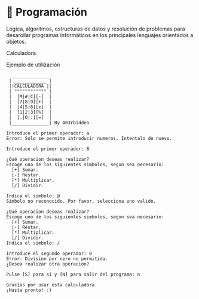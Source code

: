 # 🤖 Programación

Lógica, algoritmos, estructuras de datos y resolución de problemas para desarollar programas informáticos en los principales lenguajes orientados a objetos.

Calculadora.


Ejemplo de utilización


```
  ______________
 | ____________ |
 ||CALCULADORA ||
 | """""""""""" |
 |  [M|#|C][-]  |
 |  [7|8|9][+]  |
 |  [4|5|6][x]  |
 |  [1|2|3][%]  |
 |  [.|O|:][=]  |
 |______________| By 403rbidden 

Introduce el primer operador: a
Error: Solo se permite introducir numeros. Intentalo de nuevo.

Introduce el primer operador: 8

¿Qué operacion deseas realizar?
Escoge uno de los siguientes simbolos, segun sea necesario:
  [+] Sumar.
  [-] Restar.
  [*] Multiplicar.
  [/] Dividir.
  
Indica el simbolo: @
Simbolo no reconocido. Por favor, selecciona uno valido.

¿Qué operacion deseas realizar?
Escoge uno de los siguientes simbolos, segun sea necesario:
  [+] Sumar.
  [-] Restar.
  [*] Multiplicar.
  [/] Dividir.
Indica el simbolo: /

Introduce el segundo operador: 0
Error: Division por cero no permitida.     
¿Desea realizar otra operacion?

Pulse [S] para si y [N] para salir del programa: n

Gracias por usar esta calculadora.
¡Hasta pronto! :)
```
